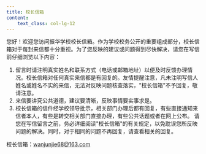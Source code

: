 ```yaml
---
title: 校长信箱
content:
	text_class: col-lg-12
---
```

您好！欢迎您访问振华学校校长信箱。作为学校校务公开的重要组成部分，校长信箱对于每封来信都十分重视。为了您反映的建议或问题得到尽快解决，请您在写信前仔细浏览以下内容：

1. 留言时请注明真实姓名和联系方式（电话或邮箱地址）以便及时反馈办理情况。校长信箱对任何真实来信都是有回复的。友情提醒注意，凡未注明写信人姓名或姓名不实的来信，无法对反映问题核查落实，"校长信箱"不予回复，敬请注意。
2. 来信要讲究公共道德，建议要清晰，反映事情要实事求是。
3. 校长信箱的信件经学校领导批示，相关部门办理后都有回复，有些直接通知来信者本人，有些是转交相关部门直接办理，有些公共话题或者在网上公布。 请您在写信留言之前，务必详细阅读"校长信箱"的有关规定，以免耽误您所反映问题的解决。同时，对于相同的问题不再回复，请查看相关的回复。

校长信箱：wanjunjie68@163.com